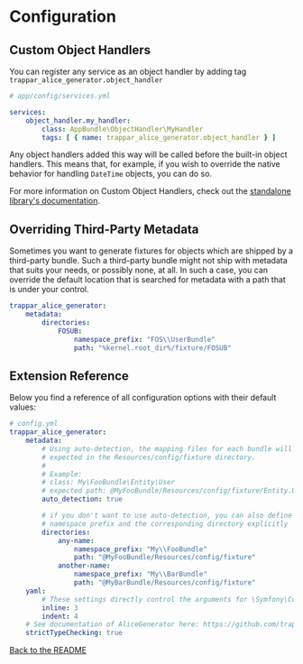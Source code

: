 # Configuration

## Custom Object Handlers

You can register any service as an object handler by adding tag `trappar_alice_generator.object_handler`

```yaml
# app/config/services.yml

services:
    object_handler.my_handler:
        class: AppBundle\ObjectHandler\MyHandler
        tags: [ { name: trappar_alice_generator.object_handler } ]
```

Any object handlers added this way will be called before the built-in object handlers. This means that, for example, if you wish to override the native behavior for handling `DateTime` objects, you can do so.

For more information on Custom Object Handlers, check out the [standalone library's documentation](https://github.com/trappar/AliceGenerator/blob/master/doc/custom-object-handlers.md).

## Overriding Third-Party Metadata

Sometimes you want to generate fixtures for objects which are shipped by a third-party bundle. Such a third-party bundle might not ship with metadata that suits your needs, or possibly none, at all. In such a case, you can override the default location that is searched for metadata with a path that is under your control.

```yaml
trappar_alice_generator:
    metadata:
        directories:
            FOSUB:
                namespace_prefix: "FOS\\UserBundle"
                path: "%kernel.root_dir%/fixture/FOSUB"
```

## Extension Reference

Below you find a reference of all configuration options with their default values:

```yaml
# config.yml
trappar_alice_generator:
    metadata:
        # Using auto-detection, the mapping files for each bundle will be
        # expected in the Resources/config/fixture directory.
        #
        # Example:
        # class: My\FooBundle\Entity\User
        # expected path: @MyFooBundle/Resources/config/fixture/Entity.User.yml
        auto_detection: true

        # if you don't want to use auto-detection, you can also define the
        # namespace prefix and the corresponding directory explicitly
        directories:
            any-name:
                namespace_prefix: "My\\FooBundle"
                path: "@MyFooBundle/Resources/config/fixture"
            another-name:
                namespace_prefix: "My\\BarBundle"
                path: "@MyBarBundle/Resources/config/fixture"
    yaml:
        # These settings directly control the arguments for \Symfony\Component\Yaml\Yaml::dump().
        inline: 3
        indent: 4
    # See documentation of AliceGenerator here: https://github.com/trappar/AliceGenerator/blob/master/doc/configuration.md#disabling-strict-type-checking
    strictTypeChecking: true
```

[Back to the README](/README.md)